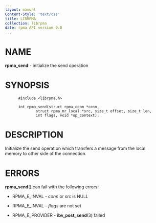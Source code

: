 ```yaml
---
layout: manual
Content-Style: 'text/css'
title: LIBRPMA
collection: librpma
date: rpma API version 0.0
...
```


[comment]: <> (SPDX-License-Identifier: BSD-3-Clause)
[comment]: <> (Copyright 2020, Intel Corporation)

NAME
====

**rpma\_send** - initialize the send operation

SYNOPSIS
========

          #include <librpma.h>

          int rpma_send(struct rpma_conn *conn,
                  struct rpma_mr_local *src, size_t offset, size_t len,
                  int flags, void *op_context);

DESCRIPTION
===========

Initialize the send operation which transfers a message from the local
memory to other side of the connection.

ERRORS
======

**rpma\_send**() can fail with the following errors:

-   RPMA\_E\_INVAL - *conn* or *src* is NULL

-   RPMA\_E\_INVAL - *flags* are not set

-   RPMA\_E\_PROVIDER - **ibv\_post\_send**(3) failed
